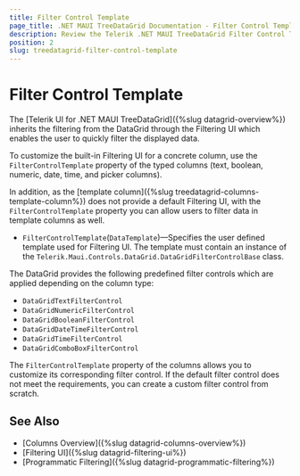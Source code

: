 ```yaml
---
title: Filter Control Template
page_title: .NET MAUI TreeDataGrid Documentation - Filter Control Template
description: Review the Telerik .NET MAUI TreeDataGrid Filter Control Template documentation article to learn more about applying custom filter to the DataGrid using FilterControlTemplate property.
position: 2
slug: treedatagrid-filter-control-template
---
```


# Filter Control Template

The [Telerik UI for .NET MAUI TreeDataGrid]({%slug datagrid-overview%}) inherits the filtering from the DataGrid through the Filtering UI which enables the user to quickly filter the displayed data. 

To customize the built-in Filtering UI for a concrete column, use the `FilterControlTemplate` property of the typed columns (text, boolean, numeric, date, time, and picker columns). 

In addition, as the [template column]({%slug treedatagrid-columns-template-column%}) does not provide a default Filtering UI, with the `FilterControlTemplate` property you can allow users to filter data in template columns as well.

* `FilterControlTemplate`(`DataTemplate`)&mdash;Specifies the user defined template used for Filtering UI. The template must contain an instance of the `Telerik.Maui.Controls.DataGrid.DataGridFilterControlBase` class. 

The DataGrid provides the following predefined filter controls which are applied depending on the column type:

* `DataGridTextFilterControl`
* `DataGridNumericFilterControl`
* `DataGridBooleanFilterControl`
* `DataGridDateTimeFilterControl`
* `DataGridTimeFilterControl`
* `DataGridComboBoxFilterControl`

The `FilterControlTemplate` property of the columns allows you to customize its corresponding filter control. If the default filter control does not meet the requirements, you can create a custom filter control from scratch. 

## See Also

- [Columns Overview]({%slug datagrid-columns-overview%})
- [Filtering UI]({%slug datagrid-filtering-ui%})
- [Programmatic Filtering]({%slug datagrid-programmatic-filtering%})
